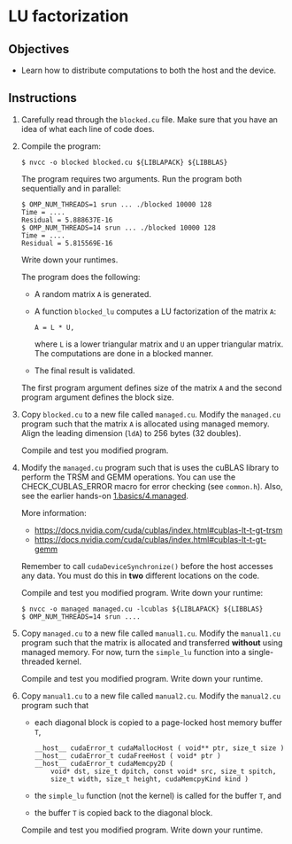 # LU factorization

## Objectives

 - Learn how to distribute computations to both the host and the device.

## Instructions

 1. Carefully read through the `blocked.cu` file. Make sure that you have an
    idea of what each line of code does.

 2. Compile the program:
 
    ```
    $ nvcc -o blocked blocked.cu ${LIBLAPACK} ${LIBBLAS}
    ```
    
    The program requires two arguments. Run the program both sequentially and
    in parallel:
    
    ```
    $ OMP_NUM_THREADS=1 srun ... ./blocked 10000 128
    Time = ....
    Residual = 5.888637E-16
    $ OMP_NUM_THREADS=14 srun ... ./blocked 10000 128
    Time = ....
    Residual = 5.815569E-16
    ```
    
    Write down your runtimes.
    
    The program does the following:
     
     - A random matrix `A` is generated.
     
     - A function `blocked_lu` computes a LU factorization of the matrix `A`:
       
       ```
       A = L * U,
       ```
       
       where `L` is a lower triangular matrix and `U` an upper triangular
       matrix. The computations are done in a blocked manner.
    
     - The final result is validated.
     
    The first program argument defines size of the matrix `A` and the second
    program argument defines the block size.

 3. Copy `blocked.cu` to a new file called `managed.cu`. Modify the `managed.cu`
    program such that the matrix `A` is allocated using managed memory. Align
    the leading dimension (`ldA`) to 256 bytes (32 doubles).
    
    Compile and test you modified program.
    
 4. Modify the `managed.cu` program such that is uses the cuBLAS library to
    perform the TRSM and GEMM operations. You can use the CHECK_CUBLAS_ERROR
    macro for error checking (see `common.h`). Also, see the earlier hands-on
    [1.basics/4.managed](../../1.basics/4.managed).
    
    More information:
     - https://docs.nvidia.com/cuda/cublas/index.html#cublas-lt-t-gt-trsm
     - https://docs.nvidia.com/cuda/cublas/index.html#cublas-lt-t-gt-gemm
    
    Remember to call `cudaDeviceSynchronize()` before the host accesses any
    data. You must do this in **two** different locations on the code.
    
    Compile and test you modified program. Write down your runtime:
    
    ```
    $ nvcc -o managed managed.cu -lcublas ${LIBLAPACK} ${LIBBLAS}
    $ OMP_NUM_THREADS=14 srun ....
    ```

 5. Copy `managed.cu` to a new file called `manual1.cu`. Modify the `manual1.cu`
    program such that the matrix is allocated and transferred **without** using
    managed memory. For now, turn the `simple_lu` function into a
    single-threaded kernel. 
    
    Compile and test you modified program. Write down your runtime.

 6. Copy `manual1.cu` to a new file called `manual2.cu`. Modify the `manual2.cu`
    program such that
    
     - each diagonal block is copied to a page-locked host memory buffer `T`,
     
       ```
       __host__ cudaError_t cudaMallocHost ( void** ptr, size_t size )
       __host__ cudaError_t cudaFreeHost ( void* ptr )
       __host__ cudaError_t cudaMemcpy2D (
           void* dst, size_t dpitch, const void* src, size_t spitch, 
           size_t width, size_t height, cudaMemcpyKind kind )
        ```
     
     - the `simple_lu` function (not the kernel) is called for the buffer `T`,
       and
       
     - the buffer `T` is copied back to the diagonal block.
    
    Compile and test you modified program. Write down your runtime.
